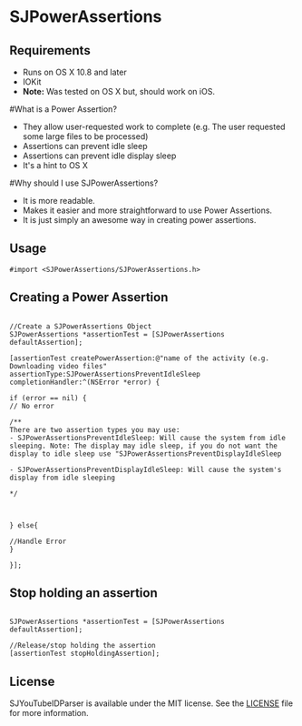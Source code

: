 SJPowerAssertions
=================

## Requirements
- Runs on OS X 10.8 and later
- IOKit
- **Note:** Was tested on OS X but, should work on iOS.

#What is a Power Assertion?
- They allow user-requested work to complete (e.g. The user requested some large files to be processed)
- Assertions can prevent idle sleep
- Assertions can prevent idle display sleep
- It's a hint to OS X

#Why should I use SJPowerAssertions?

- It is more readable.
- Makes it easier and more straightforward to use Power Assertions.
- It is just simply an awesome way in creating power assertions.


## Usage

```
#import <SJPowerAssertions/SJPowerAssertions.h>

```

## Creating a Power Assertion
```objc

//Create a SJPowerAssertions Object
SJPowerAssertions *assertionTest = [SJPowerAssertions defaultAssertion];

[assertionTest createPowerAssertion:@"name of the activity (e.g. Downloading video files" assertionType:SJPowerAssertionsPreventIdleSleep completionHandler:^(NSError *error) {

if (error == nil) {
// No error

/**
There are two assertion types you may use:
- SJPowerAssertionsPreventIdleSleep: Will cause the system from idle sleeping. Note: The display may idle sleep, if you do not want the display to idle sleep use "SJPowerAssertionsPreventDisplayIdleSleep

- SJPowerAssertionsPreventDisplayIdleSleep: Will cause the system's display from idle sleeping

*/



} else{

//Handle Error
}

}];

```

## Stop holding an assertion

```objc

SJPowerAssertions *assertionTest = [SJPowerAssertions defaultAssertion];

//Release/stop holding the assertion
[assertionTest stopHoldingAssertion];

```
## License

SJYouTubeIDParser is available under the MIT license. See the [LICENSE](https://github.com/SoneeJohn/SJPowerAssertions/blob/master/LICENSE) file for more information.